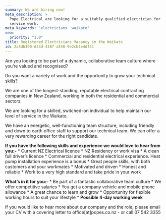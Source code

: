 ```yaml
---
summary: We are hiring now!
meta_description: >
  Pope Electrical are looking for a suitably qualified electrician for the Waikato for project and/or
  service work.
meta_keywords: 'electricians  waikato'
seo:
  priority: "1.0"
title: Registered Electricians Vacancy in the Waikato
id: 2a8db190-d34d-4387-a556-9e2cb4e4df41
---
```

Are you looking to be part of a dynamic, collaborative team culture where you’re valued and recognised?
 
Do you want a variety of work and the opportunity to grow your technical skills?
 
We are one of the longest-standing, reputable electrical contracting companies in New Zealand, working in both the residential and commercial sectors.  

We are looking for a skilled, switched-on individual to help maintain our level of service in the Waikato.
 
We have an energetic, well-functioning team structure, including friendly and down to earth office staff to support our technical team. We can offer a very rewarding career for the right candidate.
 
**If you have the following skills and experience we would love to hear from you:-**
	* Current NZ Electrical licence
	* NZ Residency or work visa
	* A clean full driver’s licence
	* Commercial and residential electrical experience. Heat pump installation experience is a bonus
	* Great people skills, with both customers and your workmates
	* Motivated and driven
	* Honest and reliable
	* Work to a very high standard and take pride in your work
 
**What’s in it for you:-**
	* Be part of a fantastic collaborative team culture
	* We offer competitive salaries
	* You get a company vehicle and mobile phone allowance
	* A great chance to learn and grow
	* Opportunity for flexible working hours to suit your lifestyle
	* **Possible 4-day working week**
 
 
 
If you would like to hear more about our company and the role, please email your CV with a covering letter to office[at]popes.co.nz - or call 07 542 3355